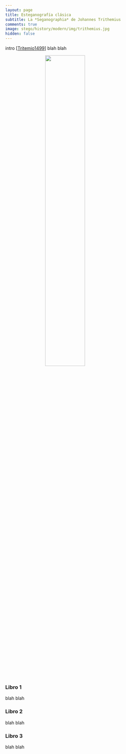 ```yaml
---
layout: page
title: Esteganografía clásica
subtitle: La *Seganographia* de Johannes Trithemius
comments: true
image: stego/history/modern/img/trithemius.jpg
hidden: false
---
```


intro
[[Tritemio1499](/stego/es/referencias)]
blah blah

<img style="width:50%;display:block;margin-left:auto;margin-right:auto" src='/stego/history/modern/img/trithemius.jpg'>

### Libro 1

blah
blah

### Libro 2

blah
blah

### Libro 3

blah
blah








